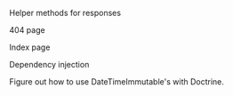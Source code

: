 Helper methods for responses

404 page

Index page

Dependency injection

Figure out how to use DateTimeImmutable's with Doctrine.